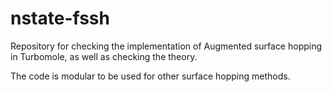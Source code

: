 # nstate-fssh

Repository for checking the implementation of Augmented surface hopping in Turbomole, as well as checking the theory.

The code is modular to be used for other surface hopping methods.

